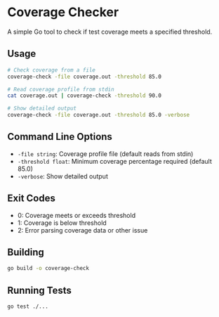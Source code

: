 # Coverage Checker

A simple Go tool to check if test coverage meets a specified threshold.

## Usage

```bash
# Check coverage from a file
coverage-check -file coverage.out -threshold 85.0

# Read coverage profile from stdin
cat coverage.out | coverage-check -threshold 90.0

# Show detailed output
coverage-check -file coverage.out -threshold 85.0 -verbose
```

## Command Line Options

- `-file string`: Coverage profile file (default reads from stdin)
- `-threshold float`: Minimum coverage percentage required (default 85.0)
- `-verbose`: Show detailed output

## Exit Codes

- 0: Coverage meets or exceeds threshold
- 1: Coverage is below threshold
- 2: Error parsing coverage data or other issue

## Building

```bash
go build -o coverage-check
```

## Running Tests

```bash
go test ./...
```
